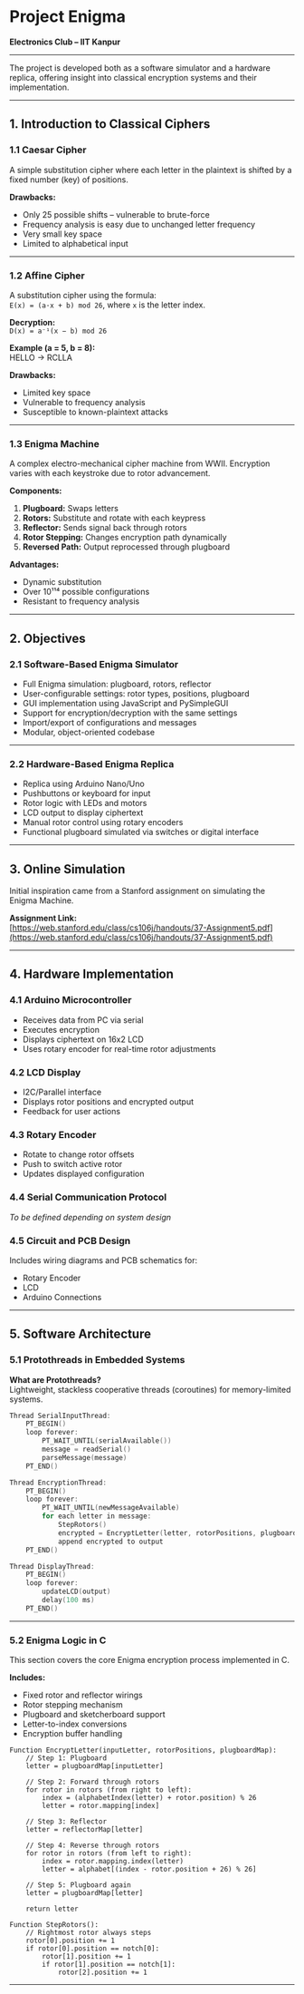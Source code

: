 # Project Enigma

**Electronics Club – IIT Kanpur**

---

The project is developed both as a software simulator and a hardware replica, offering insight into classical encryption systems and their implementation.

---

## 1. Introduction to Classical Ciphers

### 1.1 Caesar Cipher

A simple substitution cipher where each letter in the plaintext is shifted by a fixed number (key) of positions.

**Drawbacks:**

- Only 25 possible shifts – vulnerable to brute-force  
- Frequency analysis is easy due to unchanged letter frequency  
- Very small key space  
- Limited to alphabetical input  

---

### 1.2 Affine Cipher

A substitution cipher using the formula:  
`E(x) = (a·x + b) mod 26`, where `x` is the letter index.

**Decryption:**  
`D(x) = a⁻¹(x − b) mod 26`

**Example (a = 5, b = 8):**  
HELLO → RCLLA

**Drawbacks:**

- Limited key space  
- Vulnerable to frequency analysis  
- Susceptible to known-plaintext attacks  

---

### 1.3 Enigma Machine

A complex electro-mechanical cipher machine from WWII. Encryption varies with each keystroke due to rotor advancement.

**Components:**

1. **Plugboard:** Swaps letters  
2. **Rotors:** Substitute and rotate with each keypress  
3. **Reflector:** Sends signal back through rotors  
4. **Rotor Stepping:** Changes encryption path dynamically  
5. **Reversed Path:** Output reprocessed through plugboard  

**Advantages:**

- Dynamic substitution  
- Over 10¹¹⁴ possible configurations  
- Resistant to frequency analysis  

---

## 2. Objectives

### 2.1 Software-Based Enigma Simulator

- Full Enigma simulation: plugboard, rotors, reflector  
- User-configurable settings: rotor types, positions, plugboard  
- GUI implementation using JavaScript and PySimpleGUI  
- Support for encryption/decryption with the same settings  
- Import/export of configurations and messages  
- Modular, object-oriented codebase  

---

### 2.2 Hardware-Based Enigma Replica

- Replica using Arduino Nano/Uno  
- Pushbuttons or keyboard for input  
- Rotor logic with LEDs and motors  
- LCD output to display ciphertext  
- Manual rotor control using rotary encoders  
- Functional plugboard simulated via switches or digital interface  

---

## 3. Online Simulation

Initial inspiration came from a Stanford assignment on simulating the Enigma Machine.

**Assignment Link:**  
[https://web.stanford.edu/class/cs106j/handouts/37-Assignment5.pdf](https://web.stanford.edu/class/cs106j/handouts/37-Assignment5.pdf)

---

## 4. Hardware Implementation

### 4.1 Arduino Microcontroller

- Receives data from PC via serial  
- Executes encryption  
- Displays ciphertext on 16x2 LCD  
- Uses rotary encoder for real-time rotor adjustments  

### 4.2 LCD Display

- I2C/Parallel interface  
- Displays rotor positions and encrypted output  
- Feedback for user actions  

### 4.3 Rotary Encoder

- Rotate to change rotor offsets  
- Push to switch active rotor  
- Updates displayed configuration  

### 4.4 Serial Communication Protocol

*To be defined depending on system design*

### 4.5 Circuit and PCB Design

Includes wiring diagrams and PCB schematics for:

- Rotary Encoder  
- LCD  
- Arduino Connections  

---

## 5. Software Architecture

### 5.1 Protothreads in Embedded Systems

**What are Protothreads?**  
Lightweight, stackless cooperative threads (coroutines) for memory-limited systems.

```c
Thread SerialInputThread:
    PT_BEGIN()
    loop forever:
        PT_WAIT_UNTIL(serialAvailable())
        message = readSerial()
        parseMessage(message)
    PT_END()

Thread EncryptionThread:
    PT_BEGIN()
    loop forever:
        PT_WAIT_UNTIL(newMessageAvailable)
        for each letter in message:
            StepRotors()
            encrypted = EncryptLetter(letter, rotorPositions, plugboard)
            append encrypted to output
    PT_END()

Thread DisplayThread:
    PT_BEGIN()
    loop forever:
        updateLCD(output)
        delay(100 ms)
    PT_END()
```

---

### 5.2 Enigma Logic in C

This section covers the core Enigma encryption process implemented in C.

**Includes:**

- Fixed rotor and reflector wirings  
- Rotor stepping mechanism  
- Plugboard and sketcherboard support  
- Letter-to-index conversions  
- Encryption buffer handling  

```pseudocode
Function EncryptLetter(inputLetter, rotorPositions, plugboardMap):
    // Step 1: Plugboard
    letter = plugboardMap[inputLetter]

    // Step 2: Forward through rotors
    for rotor in rotors (from right to left):
        index = (alphabetIndex(letter) + rotor.position) % 26
        letter = rotor.mapping[index]

    // Step 3: Reflector
    letter = reflectorMap[letter]

    // Step 4: Reverse through rotors
    for rotor in rotors (from left to right):
        index = rotor.mapping.index(letter)
        letter = alphabet[(index - rotor.position + 26) % 26]

    // Step 5: Plugboard again
    letter = plugboardMap[letter]

    return letter
```

```pseudocode
Function StepRotors():
    // Rightmost rotor always steps
    rotor[0].position += 1
    if rotor[0].position == notch[0]:
        rotor[1].position += 1
        if rotor[1].position == notch[1]:
            rotor[2].position += 1
```

---
